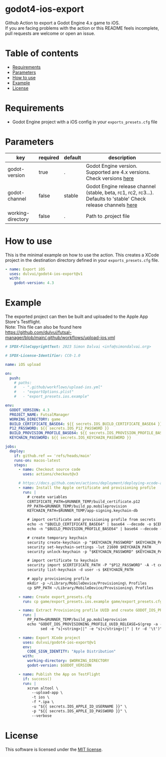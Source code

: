 # godot4-ios-export
Github Action to export a Godot Engine 4.x game to iOS.  
If you are facing problems with the action or this README feels incomplete, pull requests are welcome or open an issue.

# Table of contents
- [Requirements](#requirements)
- [Parameters](#parameters)
- [How to use](#how-to-use)
- [Example](#example)
- [License](#license)

# Requirements
 - Godot Engine project with a iOS config in your `exports_presets.cfg` file

# Parameters
| key | required | default | description |
| ----|----------|---------|-------------|
| godot-version | true | . | Godot Engine version. Supported are 4.x versions. Check versions [here](https://github.com/godotengine/godot-builds/releases) |
| godot-channel | false | stable | Godot Engine release channel (stable, beta, rc1, rc2, rc3...). Defaults to 'stable' Check release channels [here](https://github.com/godotengine/godot-builds/releases) |
| working-directory | false | . | Path to .project file |


# How to use
This is the minimal example on how to use the action.
This creates a XCode project in the destination directory defined in your `exports_presets.cfg` file.  
```yml
- name: Export iOS
  uses: dulvui/godot4-ios-export@v1
  with:
    godot-version: 4.3
```

# Example
The exported project can then be built and uploaded to the Apple App Store's Testflight.  
Note: This file can also be found here  
https://github.com/dulvui/futsal-manager/blob/main/.github/workflows/upload-ios.yml 
```yml
# SPDX-FileCopyrightText: 2023 Simon Dalvai <info@simondalvai.org>

# SPDX-License-Identifier: CC0-1.0

name: iOS upload

on:
  push:
    # paths:
    #   - ".github/workflows/upload-ios.yml"
    #   - "exportOptions.plist"
    #   - "export_presets.ios.example"

env:
  GODOT_VERSION: 4.3
  PROJECT_NAME: FutsalManager
  WORKING_DIRECTORY: game
  BUILD_CERTIFICATE_BASE64: ${{ secrets.IOS_BUILD_CERTIFICATE_BASE64 }}
  P12_PASSWORD: ${{ secrets.IOS_P12_PASSWORD }}
  BUILD_PROVISION_PROFILE_BASE64: ${{ secrets.IOS_PROVISION_PROFILE_BASE64 }}
  KEYCHAIN_PASSWORD: ${{ secrets.IOS_KEYCHAIN_PASSWORD }}

jobs:
  deploy:
    if: github.ref == 'refs/heads/main'
    runs-on: macos-latest
    steps:
      - name: Checkout source code
        uses: actions/checkout@v3

      # https://docs.github.com/en/actions/deployment/deploying-xcode-applications/installing-an-apple-certificate-on-macos-runners-for-xcode-development
      - name: Install the Apple certificate and provisioning profile
        run: |
          # create variables
          CERTIFICATE_PATH=$RUNNER_TEMP/build_certificate.p12
          PP_PATH=$RUNNER_TEMP/build_pp.mobileprovision
          KEYCHAIN_PATH=$RUNNER_TEMP/app-signing.keychain-db

          # import certificate and provisioning profile from secrets
          echo -n "$BUILD_CERTIFICATE_BASE64" | base64 --decode -o $CERTIFICATE_PATH
          echo -n "$BUILD_PROVISION_PROFILE_BASE64" | base64 --decode -o $PP_PATH

          # create temporary keychain
          security create-keychain -p "$KEYCHAIN_PASSWORD" $KEYCHAIN_PATH
          security set-keychain-settings -lut 21600 $KEYCHAIN_PATH
          security unlock-keychain -p "$KEYCHAIN_PASSWORD" $KEYCHAIN_PATH

          # import certificate to keychain
          security import $CERTIFICATE_PATH -P "$P12_PASSWORD" -A -t cert -f pkcs12 -k $KEYCHAIN_PATH
          security list-keychain -d user -s $KEYCHAIN_PATH

          # apply provisioning profile
          mkdir -p ~/Library/MobileDevice/Provisioning\ Profiles
          cp $PP_PATH ~/Library/MobileDevice/Provisioning\ Profiles

      - name: Create export_presets.cfg
        run: cp game/export_presets.ios.example game/export_presets.cfg

      - name: Extract Provisioning profile UUID and create GODOT_IOS_PROVISIONING_PROFILE_UUID_RELEASE env variable
        run: |
          PP_PATH=$RUNNER_TEMP/build_pp.mobileprovision
          echo "GODOT_IOS_PROVISIONING_PROFILE_UUID_RELEASE=$(grep -a -A 1 'UUID' $PP_PATH | grep string | \
                sed -e "s|<string>||" -e "s|</string>||" | tr -d '\t')" >> $GITHUB_ENV

      - name: Export XCode project
        uses: dulvui/godot4-ios-export@v1
        env:
          CODE_SIGN_IDENTITY: "Apple Distribution"
        with:
          working-directory: $WORKING_DIRECTORY
          godot-version: $GODOT_VERSION

      - name: Publish the App on TestFlight
        if: success()
        run: |
          xcrun altool \
            --upload-app \
            -t ios \
            -f *.ipa \
            -u "${{ secrets.IOS_APPLE_ID_USERNAME }}" \
            -p "${{ secrets.IOS_APPLE_ID_PASSWORD }}" \
            --verbose
```

# License
This software is licensed under the [MIT license](LICENSE).
